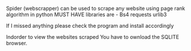  Spider (webscrapper) can be used to scrape any website using page rank algorithm in python
 MUST HAVE libraries are -
 Bs4
 requests
 urlib3
 
 If I missed anything please check the program and install accordingly
 
 Indorder to view the websites scraped You have to ownload the SQLITE browser.
